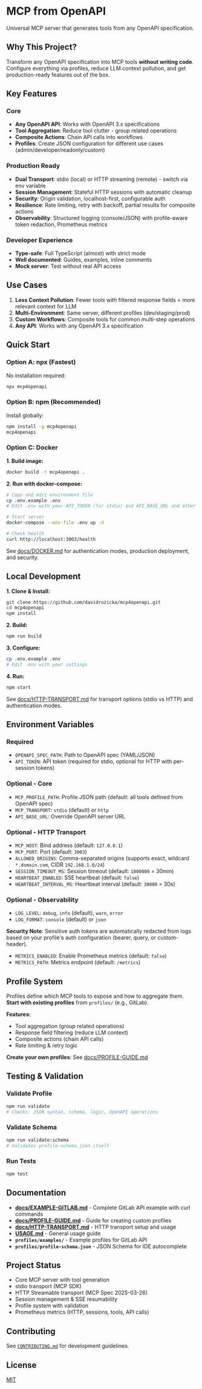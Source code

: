 # MCP from OpenAPI

Universal MCP server that generates tools from any OpenAPI specification.

## Why This Project?

Transform any OpenAPI specification into MCP tools **without writing code**. Configure everything via profiles, reduce LLM context pollution, and get production-ready features out of the box.

## Key Features

### Core
- **Any OpenAPI API**: Works with OpenAPI 3.x specifications
- **Tool Aggregation**: Reduce tool clutter - group related operations
- **Composite Actions**: Chain API calls into workflows
- **Profiles**: Create JSON configuration for different use cases (admin/developer/readonly/custom)

### Production Ready
- **Dual Transport**: stdio (local) or HTTP streaming (remote) - switch via env variable
- **Session Management**: Stateful HTTP sessions with automatic cleanup
- **Security**: Origin validation, localhost-first, configurable auth
- **Resilience**: Rate limiting, retry with backoff, partial results for composite actions
- **Observability**: Structured logging (console/JSON) with profile-aware token redaction, Prometheus metrics

### Developer Experience
- **Type-safe**: Full TypeScript (almost) with strict mode
- **Well documented**: Guides, examples, inline comments
- **Mock server**: Test without real API access

## Use Cases

1. **Less Context Pollution**: Fewer tools with filtered response fields = more relevant context for LLM
2. **Multi-Environment**: Same server, different profiles (dev/staging/prod)
3. **Custom Workflows**: Composite tools for common multi-step operations
4. **Any API**: Works with any OpenAPI 3.x specification

## Quick Start

### Option A: npx (Fastest)

No installation required:

```bash
npx mcp4openapi
```

### Option B: npm (Recommended)

Install globally:

```bash
npm install -g mcp4openapi
mcp4openapi
```

### Option C: Docker

**1. Build image:**
```bash
docker build -t mcp4openapi .
```

**2. Run with docker-compose:**
```bash
# Copy and edit environment file
cp .env.example .env
# Edit .env with your API_TOKEN (for stdio) and API_BASE_URL and other settings

# Start server
docker-compose --env-file .env up -d

# Check health
curl http://localhost:3003/health
```

See [docs/DOCKER.md](./docs/DOCKER.md) for authentication modes, production deployment, and security.

## Local Development

**1. Clone & Install:**
```bash
git clone https://github.com/davidruzicka/mcp4openapi.git
cd mcp4openapi
npm install
```

**2. Build:**
```bash
npm run build
```

**3. Configure:**
```bash
cp .env.example .env
# Edit .env with your settings
```

**4. Run:**
```bash
npm start
```

See [docs/HTTP-TRANSPORT.md](./docs/HTTP-TRANSPORT.md) for transport options (stdio vs HTTP) and authentication modes.

## Environment Variables

### Required
- `OPENAPI_SPEC_PATH`: Path to OpenAPI spec (YAML/JSON)
- `API_TOKEN`: API token (required for stdio, optional for HTTP with per-session tokens)

### Optional - Core
- `MCP_PROFILE_PATH`: Profile JSON path (default: all tools defined from OpenAPI spec)
- `MCP_TRANSPORT`: `stdio` (default) or `http`
- `API_BASE_URL`: Override OpenAPI server URL

### Optional - HTTP Transport
- `MCP_HOST`: Bind address (default: `127.0.0.1`)
- `MCP_PORT`: Port (default: `3003`)
- `ALLOWED_ORIGINS`: Comma-separated origins (supports exact, wildcard `*.domain.com`, CIDR `192.168.1.0/24`)
- `SESSION_TIMEOUT_MS`: Session timeout (default: `1800000` = 30min)
- `HEARTBEAT_ENABLED`: SSE heartbeat (default: `false`)
- `HEARTBEAT_INTERVAL_MS`: Heartbeat interval (default: `30000` = 30s)

### Optional - Observability
- `LOG_LEVEL`: `debug`, `info` (default), `warn`, `error`
- `LOG_FORMAT`: `console` (default) or `json`

**Security Note**: Sensitive auth tokens are automatically redacted from logs based on your profile's auth configuration (bearer, query, or custom-header).
- `METRICS_ENABLED`: Enable Prometheus metrics (default: `false`)
- `METRICS_PATH`: Metrics endpoint (default: `/metrics`)

## Profile System

Profiles define which MCP tools to expose and how to aggregate them. **Start with existing profiles** from `profiles/` (e.g., GitLab).

**Features:**
- Tool aggregation (group related operations)
- Response field filtering (reduce LLM context)
- Composite actions (chain API calls)
- Rate limiting & retry logic

**Create your own profiles**: See [docs/PROFILE-GUIDE.md](./docs/PROFILE-GUIDE.md)

## Testing & Validation

### Validate Profile
```bash
npm run validate
# Checks: JSON syntax, schema, logic, OpenAPI operations
```

### Validate Schema
```bash
npm run validate:schema
# Validates profile-schema.json itself
```

### Run Tests
```bash
npm test
```

## Documentation

- **[docs/EXAMPLE-GITLAB.md](./docs/EXAMPLE-GITLAB.md)** - Complete GitLab API example with curl commands
- **[docs/PROFILE-GUIDE.md](./docs/PROFILE-GUIDE.md)** - Guide for creating custom profiles
- **[docs/HTTP-TRANSPORT.md](./docs/HTTP-TRANSPORT.md)** - HTTP transport setup and usage
- **[USAGE.md](./USAGE.md)** - General usage guide
- **`profiles/examples/`** - Example profiles for GitLab API
- **`profiles/profile-schema.json`** - JSON Schema for IDE autocomplete

## Project Status

- Core MCP server with tool generation
- stdio transport (MCP SDK)
- HTTP Streamable transport (MCP Spec 2025-03-26)
- Session management & SSE resumability
- Profile system with validation
- Prometheus metrics (HTTP, sessions, tools, API calls)

## Contributing

See [`CONTRIBUTING.md`](./CONTRIBUTING.md) for development guidelines.

## License

[MIT](./LICENSE.md)
